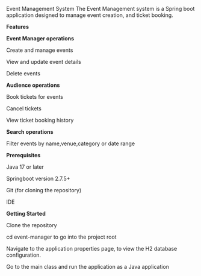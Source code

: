 Event Management System
The Event Management system is a Spring boot application designed to manage event creation, and ticket booking.

**Features**

**Event Manager operations**

Create and manage events

View and update event details

Delete events

**Audience operations**

Book tickets for events

Cancel tickets

View ticket booking history

**Search operations**

Filter events by name,venue,category or date range

**Prerequisites**

Java 17 or later

Springboot version 2.7.5+

Git (for cloning the repository)

IDE

**Getting Started**

Clone the repository

cd event-manager to go into the project root

Navigate to the application properties page, to view the H2 database configuration.

Go to the main class and run the application as a Java application



